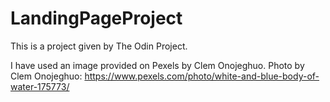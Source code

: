 # LandingPageProject
This is a project given by The Odin Project.

I have used an image provided on Pexels by Clem Onojeghuo.
Photo by Clem Onojeghuo: https://www.pexels.com/photo/white-and-blue-body-of-water-175773/